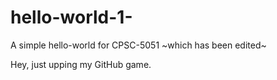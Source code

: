 # hello-world-1-
A simple hello-world for CPSC-5051
~which has been edited~

Hey, just upping my GitHub game. 
